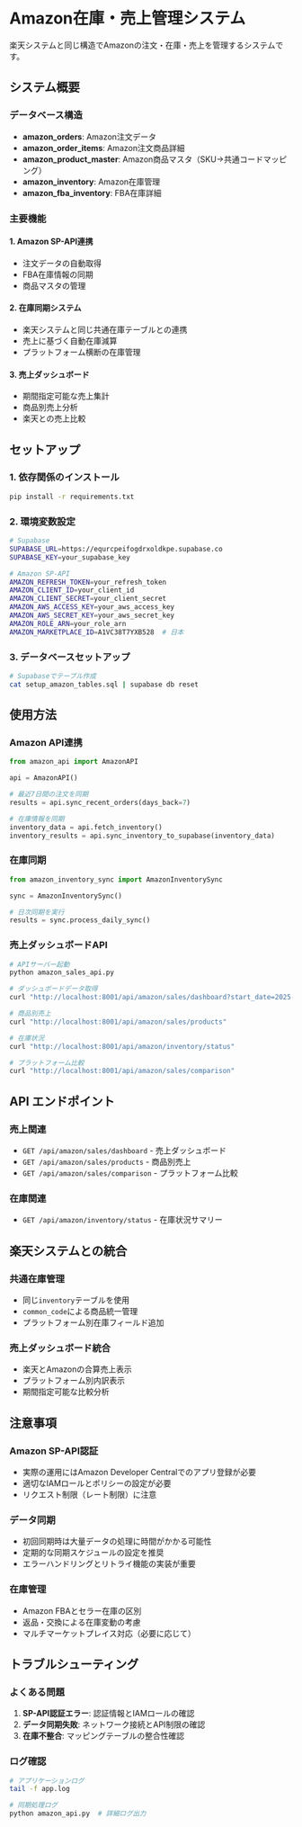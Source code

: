 # Amazon在庫・売上管理システム

楽天システムと同じ構造でAmazonの注文・在庫・売上を管理するシステムです。

## システム概要

### データベース構造
- **amazon_orders**: Amazon注文データ
- **amazon_order_items**: Amazon注文商品詳細
- **amazon_product_master**: Amazon商品マスタ（SKU→共通コードマッピング）
- **amazon_inventory**: Amazon在庫管理
- **amazon_fba_inventory**: FBA在庫詳細

### 主要機能

#### 1. Amazon SP-API連携
- 注文データの自動取得
- FBA在庫情報の同期
- 商品マスタの管理

#### 2. 在庫同期システム
- 楽天システムと同じ共通在庫テーブルとの連携
- 売上に基づく自動在庫減算
- プラットフォーム横断の在庫管理

#### 3. 売上ダッシュボード
- 期間指定可能な売上集計
- 商品別売上分析
- 楽天との売上比較

## セットアップ

### 1. 依存関係のインストール
```bash
pip install -r requirements.txt
```

### 2. 環境変数設定
```bash
# Supabase
SUPABASE_URL=https://equrcpeifogdrxoldkpe.supabase.co
SUPABASE_KEY=your_supabase_key

# Amazon SP-API
AMAZON_REFRESH_TOKEN=your_refresh_token
AMAZON_CLIENT_ID=your_client_id
AMAZON_CLIENT_SECRET=your_client_secret
AMAZON_AWS_ACCESS_KEY=your_aws_access_key
AMAZON_AWS_SECRET_KEY=your_aws_secret_key
AMAZON_ROLE_ARN=your_role_arn
AMAZON_MARKETPLACE_ID=A1VC38T7YXB528  # 日本
```

### 3. データベースセットアップ
```bash
# Supabaseでテーブル作成
cat setup_amazon_tables.sql | supabase db reset
```

## 使用方法

### Amazon API連携
```python
from amazon_api import AmazonAPI

api = AmazonAPI()

# 最近7日間の注文を同期
results = api.sync_recent_orders(days_back=7)

# 在庫情報を同期
inventory_data = api.fetch_inventory()
inventory_results = api.sync_inventory_to_supabase(inventory_data)
```

### 在庫同期
```python
from amazon_inventory_sync import AmazonInventorySync

sync = AmazonInventorySync()

# 日次同期を実行
results = sync.process_daily_sync()
```

### 売上ダッシュボードAPI
```bash
# APIサーバー起動
python amazon_sales_api.py

# ダッシュボードデータ取得
curl "http://localhost:8001/api/amazon/sales/dashboard?start_date=2025-08-01&end_date=2025-08-19"

# 商品別売上
curl "http://localhost:8001/api/amazon/sales/products"

# 在庫状況
curl "http://localhost:8001/api/amazon/inventory/status"

# プラットフォーム比較
curl "http://localhost:8001/api/amazon/sales/comparison"
```

## API エンドポイント

### 売上関連
- `GET /api/amazon/sales/dashboard` - 売上ダッシュボード
- `GET /api/amazon/sales/products` - 商品別売上
- `GET /api/amazon/sales/comparison` - プラットフォーム比較

### 在庫関連
- `GET /api/amazon/inventory/status` - 在庫状況サマリー

## 楽天システムとの統合

### 共通在庫管理
- 同じ`inventory`テーブルを使用
- `common_code`による商品統一管理
- プラットフォーム別在庫フィールド追加

### 売上ダッシュボード統合
- 楽天とAmazonの合算売上表示
- プラットフォーム別内訳表示
- 期間指定可能な比較分析

## 注意事項

### Amazon SP-API認証
- 実際の運用にはAmazon Developer Centralでのアプリ登録が必要
- 適切なIAMロールとポリシーの設定が必要
- リクエスト制限（レート制限）に注意

### データ同期
- 初回同期時は大量データの処理に時間がかかる可能性
- 定期的な同期スケジュールの設定を推奨
- エラーハンドリングとリトライ機能の実装が重要

### 在庫管理
- Amazon FBAとセラー在庫の区別
- 返品・交換による在庫変動の考慮
- マルチマーケットプレイス対応（必要に応じて）

## トラブルシューティング

### よくある問題
1. **SP-API認証エラー**: 認証情報とIAMロールの確認
2. **データ同期失敗**: ネットワーク接続とAPI制限の確認
3. **在庫不整合**: マッピングテーブルの整合性確認

### ログ確認
```bash
# アプリケーションログ
tail -f app.log

# 同期処理ログ
python amazon_api.py  # 詳細ログ出力
```